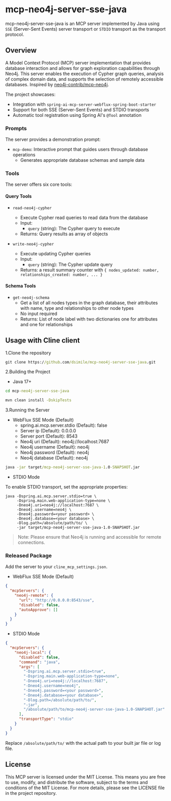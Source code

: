 # mcp-neo4j-server-sse-java
mcp-neo4j-server-sse-java is an MCP server implemented by Java using `SSE` (Server-Sent Events) server transport or `STDIO` transport as the transport protocol.

## Overview

A Model Context Protocol (MCP) server implementation that provides database interaction and allows for graph exploration capabilities through Neo4j. This server enables the execution of Cypher graph queries, analysis of complex domain data, and supports the selection of remotely accessible databases. Inspired by [neo4j-contrib/mcp-neo4j](https://github.com/neo4j-contrib/mcp-neo4j/tree/main/servers/mcp-neo4j-cypher).

The project showcases:

- Integration with `spring-ai-mcp-server-webflux-spring-boot-starter`
- Support for both SSE (Server-Sent Events) and STDIO transports
- Automatic tool registration using Spring AI's `@Tool` annotation

### Prompts

The server provides a demonstration prompt:

- `mcp-demo`: Interactive prompt that guides users through database operations
  - Generates appropriate database schemas and sample data

### Tools

The server offers six core tools:

#### Query Tools

- `read-neo4j-cypher`
  - Execute Cypher read queries to read data from the database
  - Input: 
    - `query` (string): The Cypher query to execute
  - Returns: Query results as array of objects

- `write-neo4j-cypher`
  - Execute updating Cypher queries
  - Input:
    - `query` (string): The Cypher update query
  - Returns: a result summary counter with `{ nodes_updated: number, relationships_created: number, ... }`

#### Schema Tools

- `get-neo4j-schema`
  - Get a list of all nodes types in the graph database, their attributes with name, type and relationships to other node types
  - No input required
  - Returns: List of node label with two dictionaries one for attributes and one for relationships

## Usage with Cline client

1.Clone the repository

```cmd
git clone https://github.com/dsimile/mcp-neo4j-server-sse-java.git
```

2.Building the Project

- Java 17+

```cmd
cd mcp-neo4j-server-sse-java

mvn clean install -DskipTests
```

3.Running the Server

- WebFlux SSE Mode (Default)
  - spring.ai.mcp.server.stdio (Default): false
  - Server ip (Default): 0.0.0.0
  - Server port (Default): 8543
  - Neo4j uri (Default): neo4j://localhost:7687
  - Neo4j username (Default): neo4j
  - Neo4j password (Default): neo4j
  - Neo4j database (Default): neo4j

```cmd
java -jar target/mcp-neo4j-server-sse-java-1.0-SNAPSHOT.jar
```

- STDIO Mode

To enable STDIO transport, set the appropriate properties:

```
java -Dspring.ai.mcp.server.stdio=true \
     -Dspring.main.web-application-type=none \
     -Dneo4j.uri=neo4j://localhost:7687 \
     -Dneo4j.username=neo4j \
     -Dneo4j.password=<your password> \
     -Dneo4j.database=<your database> \
     -Dlog.path=/absolute/path/to/ \
     -jar target/mcp-neo4j-server-sse-java-1.0-SNAPSHOT.jar
```

> Note: Please ensure that Neo4j is running and accessible for remote connections.

### Released Package

Add the server to your `cline_mcp_settings.json`.

- WebFlux SSE Mode (Default)

```json
{
  "mcpServers": {
    "neo4j-remote": {
      "url": "http://0.0.0.0:8543/sse",
      "disabled": false,
      "autoApprove": []
    }
  }
}
```

- STDIO Mode

```json
{
  "mcpServers": {
    "neo4j-local": {
      "disabled": false,
      "command": "java",
      "args": [
        "-Dspring.ai.mcp.server.stdio=true",
        "-Dspring.main.web-application-type=none",
        "-Dneo4j.uri=neo4j://localhost:7687",
        "-Dneo4j.username=neo4j",
        "-Dneo4j.password=<your password>",
        "-Dneo4j.database=<your database>",
        "-Dlog.path=/absolute/path/to/",
        "-jar",
        "/absolute/path/to/mcp-neo4j-server-sse-java-1.0-SNAPSHOT.jar"
      ],
      "transportType": "stdio"
    }
  }
}
```

Replace `/absolute/path/to/` with the actual path to your built jar file or log file.

## License

This MCP server is licensed under the MIT License. This means you are free to use, modify, and distribute the software, subject to the terms and conditions of the MIT License. For more details, please see the LICENSE file in the project repository.
